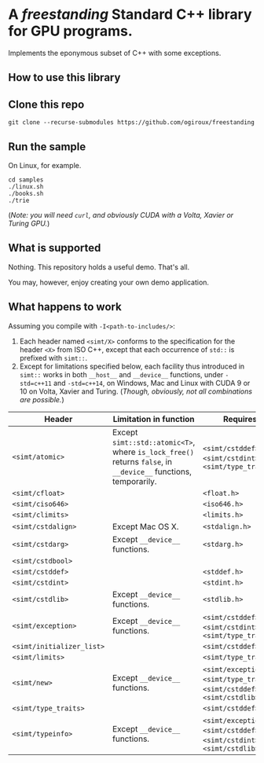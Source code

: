 # A _freestanding_ Standard C++ library for GPU programs.

Implements the eponymous subset of C++ with some exceptions.

## How to use this library

## Clone this repo

```
git clone --recurse-submodules https://github.com/ogiroux/freestanding
```

## Run the sample

On Linux, for example.

```
cd samples
./linux.sh
./books.sh
./trie
```

(_Note: you will need `curl`, and obviously CUDA with a Volta, Xavier or Turing GPU._)

## What is supported

Nothing. This repository holds a useful demo. That's all.

You may, however, enjoy creating your own demo application.

## What happens to work

Assuming you compile with `-I<path-to-includes/>`:
1. Each header named `<simt/X>` conforms to the specification for the header `<X>` from ISO C++, except that each occurrence of `std::` is prefixed with `simt::`.
2. Except for limitations specified below, each facility thus introduced in `simt::` works in both `__host__` and `__device__` functions, under `-std=c++11` and `-std=c++14`, on Windows, Mac and Linux with CUDA 9 or 10 on Volta, Xavier and Turing. (_Though, obviously, not all combinations are possible._)

| Header | Limitation in function | Requires | 
| ----------------------- | ------------------------------------------------------------ | ------------------------------------------------------------ |
| `<simt/atomic>`           | Except `simt::std::atomic<T>`, where `is_lock_free()` returns `false`, in `__device__` functions, temporarily. | `<simt/cstddef>`, `<simt/cstdint>`, `<simt/type_traits>`           |
| `<simt/cfloat>`           |                                                              | `<float.h>`                                                    |
| `<simt/ciso646>`          |                                                              | `<iso646.h>`                                                   |
| `<simt/climits>`          |                                                              | `<limits.h>`                                                   |
| `<simt/cstdalign>`        | Except Mac OS X.                                                    | `<stdalign.h>`                                                 |
| `<simt/cstdarg>`          | Except `__device__` functions.                                            | `<stdarg.h>`                                                   |
| `<simt/cstdbool>`         |                                                              |                                                              |
| `<simt/cstddef>`          |                                                              | `<stddef.h>`                                                   |
| `<simt/cstdint>`          |                                                              | `<stdint.h>`                                                   |
| `<simt/cstdlib>`          | Except `__device__` functions.                                            | `<stdlib.h>`                                                   |
| `<simt/exception>`        | Except `__device__` functions.                                            | `<simt/cstddef>`, `<simt/cstdint>`, `<simt/type_traits>`           |
| `<simt/initializer_list>` |                                                              | `<simt/cstddef>`                                               |
| `<simt/limits>`           |                                                              | `<simt/type_traits>`                                           |
| `<simt/new>`              | Except `__device__` functions.                                            | `<simt/exception>`, `<simt/type_traits>`, `<simt/cstddef>`, `<simt/cstdlib>` |
| `<simt/type_traits>`      |                                                              | `<simt/cstddef>`                                               |
| `<simt/typeinfo>`         | Except `__device__` functions.                                            | `<simt/exception>`, `<simt/cstddef>`, `<simt/cstdint>`, `<simt/cstdlib>` |

